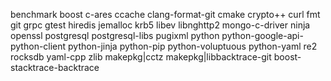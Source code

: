 benchmark
boost
c-ares
ccache
clang-format-git
cmake
crypto++
curl
fmt
git
grpc
gtest
hiredis
jemalloc
krb5
libev
libnghttp2
mongo-c-driver
ninja
openssl
postgresql
postgresql-libs
pugixml
python
python-google-api-python-client
python-jinja
python-pip
python-voluptuous
python-yaml
re2
rocksdb
yaml-cpp
zlib
makepkg|cctz
makepkg|libbacktrace-git
boost-stacktrace-backtrace
